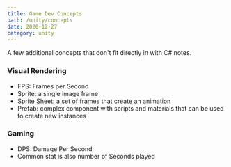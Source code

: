 ```yaml
---
title: Game Dev Concepts
path: /unity/concepts
date: 2020-12-27
category: unity
---
```


A few additional concepts that don't fit directly in with C# notes.

### Visual Rendering

- FPS: Frames per Second
- Sprite: a single image frame
- Sprite Sheet: a set of frames that create an animation
- Prefab: complex component with scripts and materials that can be used to create new instances

### Gaming

- DPS: Damage Per Second
- Common stat is also number of Seconds played
